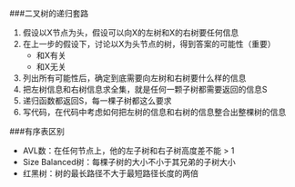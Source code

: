 ###二叉树的递归套路
1. 假设以X节点为头，假设可以向X的左树和X的右树要任何信息
2. 在上一步的假设下，讨论以X为头节点的树，得到答案的可能性（重要）
    - 和X有关
    - 和X无关
3. 列出所有可能性后，确定到底需要向左树和右树要什么样的信息
4. 把左树信息和右树信息求全集，就是任何一颗子树都需要返回的信息S
5. 递归函数都返回S，每一棵子树都这么要求
6. 写代码，在代码中考虑如何把左树的信息和右树的信息整合出整棵树的信息


###有序表区别
* AVL数：在任何节点上，他的左子树和右子树高度差不能 > 1
* Size Balanced树：每棵子树的大小不小于其兄弟的子树大小
* 红黑树：树的最长路径不大于最短路径长度的两倍
